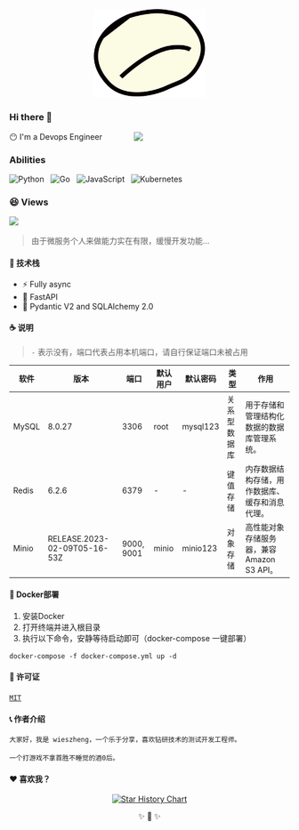 <div align="center">
  <img src="docs/icon.svg" alt="icon" width="200px">
</div>

### Hi there 👋

<img align='right' src="https://media.giphy.com/media/qgQUggAC3Pfv687qPC/giphy.gif" width="280">

😶 I'm a Devops Engineer

### Abilities

![Python](https://img.shields.io/badge/-Python-black?logo=python&style=social)&nbsp;&nbsp;
![Go](https://img.shields.io/badge/-Go-black?logo=go&style=social)&nbsp;&nbsp;
![JavaScript](https://img.shields.io/badge/-JavaScript-black?logo=JavaScript&style=social)&nbsp;&nbsp;
![Kubernetes](https://img.shields.io/badge/-Kubernetes-black?logo=kubernetes&style=social)&nbsp;&nbsp;

### 😆 Views

<div align="left">
<img src='https://count.getloli.com/get/@wieszheng.github.readme'>
</div>

> 由于微服务个人来做能力实在有限，缓慢开发功能...

#### 🎉 技术栈

- ⚡️ Fully async
- 💎 FastAPI
- 🚀 Pydantic V2 and SQLAlchemy 2.0

#### ☕ 说明

> `-` 表示没有，端口代表占用本机端口，请自行保证端口未被占用

| 软件    | 版本                           | 端口         | 默认用户  | 默认密码     | 类型     | 作用                           |
|-------|------------------------------|------------|-------|----------|--------|------------------------------|
| MySQL | 8.0.27                       | 3306       | root  | mysql123 | 关系型数据库 | 用于存储和管理结构化数据的数据库管理系统。        |
| Redis | 6.2.6                        | 6379       | -     | -        | 键值存储   | 内存数据结构存储，用作数据库、缓存和消息代理。      |
| Minio | RELEASE.2023-02-09T05-16-53Z | 9000, 9001 | minio | minio123 | 对象存储   | 高性能对象存储服务器，兼容 Amazon S3 API。 |

#### 🎃 Docker部署

1. 安装Docker
2. 打开终端并进入根目录
3. 执行以下命令，安静等待启动即可（docker-compose 一键部署）

```shell
docker-compose -f docker-compose.yml up -d
```

#### 🔐 许可证

[`MIT`](LICENSE)

#### 📞 作者介绍

    大家好，我是 wieszheng，一个乐于分享，喜欢钻研技术的测试开发工程师。

    一个打游戏不拿首胜不睡觉的酒0后。

#### ❤️ 喜欢我？

<p align="center">
<a href="https://star-history.com/#wieszheng/Alden">
  <picture>
    <source media="(prefers-color-scheme: dark)" srcset="https://api.star-history.com/svg?repos=wieszheng/Alden&type=Date&title=50&theme=dark" />
    <source media="(prefers-color-scheme: light)" srcset="https://api.star-history.com/svg?repos=wieszheng/Alden&type=Date&title=50" />
    <img alt="Star History Chart" src="https://api.star-history.com/svg?repos=wieszheng/Alden&type=Date" />
  </picture>
</a>
</p>

<div align="center">
✨ 🍰 ✨
</div>